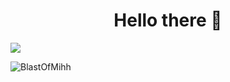 <h1 align="center"> Hello there 👋 </h1>

![](https://komarev.com/ghpvc/?username=BlastOfMihh&style=flat&color=770058&label=visitors)

<img src="https://github-readme-stats.vercel.app/api/top-langs?username=BlastOfMihh&show_icons=true&theme=dark&locale=en&layout=compact" alt="BlastOfMihh" />
